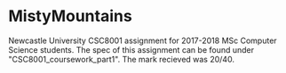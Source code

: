 # MistyMountains
Newcastle University CSC8001 assignment for 2017-2018 MSc Computer Science students. The spec of this assignment can be found under "CSC8001_coursework_part1". The mark recieved was 20/40.
